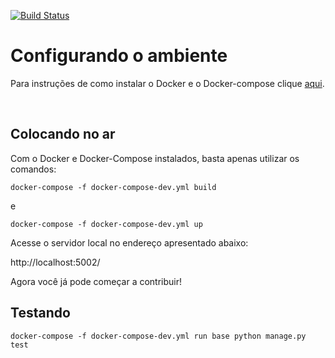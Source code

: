 [![Build Status](https://travis-ci.org/Kalkuli/2018.2-Kalkuli_Interpretation.svg?branch=master
)](https://travis-ci.com/Kalkuli/2018.2-Kalkuli_Interpretation)

# Configurando o ambiente
Para instruções de como instalar o Docker e o Docker-compose clique [aqui](https://github.com/Kalkuli/2018.2-Kalkuli_Front-End/blob/master/README.md).


<br>

## Colocando no ar
Com o Docker e Docker-Compose instalados, basta apenas utilizar os comandos:

```docker-compose -f docker-compose-dev.yml build```

e

```docker-compose -f docker-compose-dev.yml up```

Acesse o servidor local no endereço apresentado abaixo:

http://localhost:5002/


Agora você já pode começar a contribuir!


## Testando

```docker-compose -f docker-compose-dev.yml run base python manage.py test```